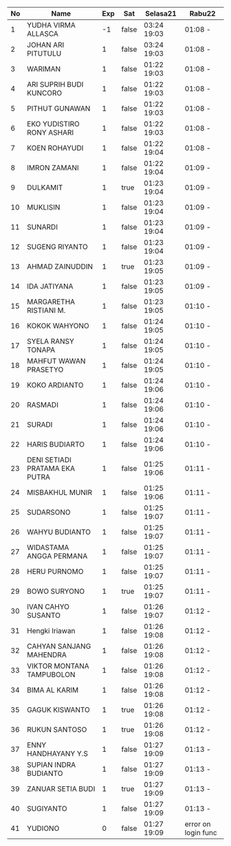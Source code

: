 | No | Name | Exp | Sat | Selasa21 | Rabu22 |
|-----|-----|-----|-----|-----|-----|
| 1 | YUDHA VIRMA ALLASCA | -1 | false | 03:24 19:03 | 01:08 - |
| 2 | JOHAN ARI PITUTULU | 1 | false | 03:24 19:03 | 01:08 - |
| 3 | WARIMAN | 1 | false | 01:22 19:03 | 01:08 - |
| 4 | ARI SUPRIH BUDI KUNCORO | 1 | false | 01:22 19:03 | 01:08 - |
| 5 | PITHUT GUNAWAN | 1 | false | 01:22 19:03 | 01:08 - |
| 6 | EKO YUDISTIRO RONY ASHARI | 1 | false | 01:22 19:03 | 01:08 - |
| 7 | KOEN ROHAYUDI | 1 | false | 01:22 19:04 | 01:08 - |
| 8 | IMRON ZAMANI | 1 | false | 01:22 19:04 | 01:09 - |
| 9 | DULKAMIT | 1 | true | 01:23 19:04 | 01:09 - |
| 10 | MUKLISIN | 1 | false | 01:23 19:04 | 01:09 - |
| 11 | SUNARDI | 1 | false | 01:23 19:04 | 01:09 - |
| 12 | SUGENG RIYANTO | 1 | false | 01:23 19:04 | 01:09 - |
| 13 | AHMAD ZAINUDDIN | 1 | true | 01:23 19:05 | 01:09 - |
| 14 | IDA JATIYANA | 1 | false | 01:23 19:05 | 01:09 - |
| 15 | MARGARETHA RISTIANI M. | 1 | false | 01:23 19:05 | 01:10 - |
| 16 | KOKOK WAHYONO | 1 | false | 01:24 19:05 | 01:10 - |
| 17 | SYELA RANSY TONAPA | 1 | false | 01:24 19:05 | 01:10 - |
| 18 | MAHFUT WAWAN PRASETYO | 1 | false | 01:24 19:05 | 01:10 - |
| 19 | KOKO ARDIANTO | 1 | false | 01:24 19:06 | 01:10 - |
| 20 | RASMADI | 1 | false | 01:24 19:06 | 01:10 - |
| 21 | SURADI | 1 | false | 01:24 19:06 | 01:10 - |
| 22 | HARIS BUDIARTO | 1 | false | 01:24 19:06 | 01:10 - |
| 23 | DENI SETIADI PRATAMA EKA PUTRA | 1 | false | 01:25 19:06 | 01:11 - |
| 24 | MISBAKHUL MUNIR | 1 | false | 01:25 19:06 | 01:11 - |
| 25 | SUDARSONO | 1 | false | 01:25 19:07 | 01:11 - |
| 26 | WAHYU BUDIANTO | 1 | false | 01:25 19:07 | 01:11 - |
| 27 | WIDASTAMA ANGGA PERMANA | 1 | false | 01:25 19:07 | 01:11 - |
| 28 | HERU PURNOMO | 1 | false | 01:25 19:07 | 01:11 - |
| 29 | BOWO SURYONO | 1 | true | 01:25 19:07 | 01:11 - |
| 30 | IVAN CAHYO SUSANTO | 1 | false | 01:26 19:07 | 01:12 - |
| 31 | Hengki Iriawan | 1 | false | 01:26 19:08 | 01:12 - |
| 32 | CAHYAN SANJANG MAHENDRA | 1 | false | 01:26 19:08 | 01:12 - |
| 33 | VIKTOR MONTANA TAMPUBOLON | 1 | false | 01:26 19:08 | 01:12 - |
| 34 | BIMA AL KARIM | 1 | false | 01:26 19:08 | 01:12 - |
| 35 | GAGUK KISWANTO | 1 | true | 01:26 19:08 | 01:12 - |
| 36 | RUKUN SANTOSO | 1 | true | 01:26 19:08 | 01:12 - |
| 37 | ENNY HANDHAYANY Y.S | 1 | false | 01:27 19:09 | 01:13 - |
| 38 | SUPIAN INDRA BUDIANTO | 1 | false | 01:27 19:09 | 01:13 - |
| 39 | ZANUAR SETIA BUDI | 1 | true | 01:27 19:09 | 01:13 - |
| 40 | SUGIYANTO | 1 | false | 01:27 19:09 | 01:13 - |
| 41 | YUDIONO | 0 | false | 01:27 19:09 | error on login func |
